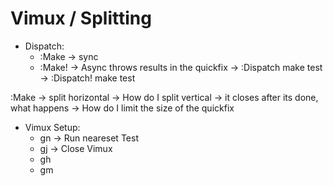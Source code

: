 # Vimux / Splitting


- Dispatch:
  - :Make
    -> sync
  - :Make!
    -> Async throws results in the quickfix
  -> :Dispatch make test
  -> :Dispatch! make test

:Make
  -> split horizontal
    -> How do I split vertical
    -> it closes after its done, what happens
    -> How do I limit the size of the quickfix

- Vimux Setup:
  - <leader>gn -> Run neareset Test
  - <leader>gj -> Close Vimux
  - <leader>gh
  - <leader>gm
